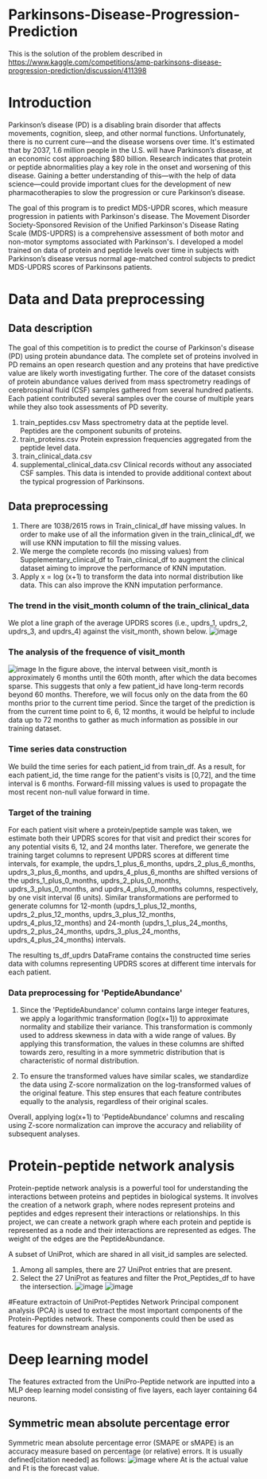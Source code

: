 # Parkinsons-Disease-Progression-Prediction
This is the solution of the problem described in https://www.kaggle.com/competitions/amp-parkinsons-disease-progression-prediction/discussion/411398

# Introduction
Parkinson’s disease (PD) is a disabling brain disorder that affects movements, cognition, sleep, and other normal functions. Unfortunately, there is no current cure—and the disease worsens over time. It's estimated that by 2037, 1.6 million people in the U.S. will have Parkinson’s disease, at an economic cost approaching $80 billion. Research indicates that protein or peptide abnormalities play a key role in the onset and worsening of this disease. Gaining a better understanding of this—with the help of data science—could provide important clues for the development of new pharmacotherapies to slow the progression or cure Parkinson’s disease.

The goal of this program is to predict MDS-UPDR scores, which measure progression in patients with Parkinson's disease. The Movement Disorder Society-Sponsored Revision of the Unified Parkinson's Disease Rating Scale (MDS-UPDRS) is a comprehensive assessment of both motor and non-motor symptoms associated with Parkinson's. I developed a model trained on data of protein and peptide levels over time in subjects with Parkinson’s disease versus normal age-matched control subjects to predict MDS-UPDRS scores of Parkinsons patients.
# Data and Data preprocessing
## Data description
The goal of this competition is to predict the course of Parkinson's disease (PD) using protein abundance data. The complete set of proteins involved in PD remains an open research question and any proteins that have predictive value are likely worth investigating further. The core of the dataset consists of protein abundance values derived from mass spectrometry readings of cerebrospinal fluid (CSF) samples gathered from several hundred patients. Each patient contributed several samples over the course of multiple years while they also took assessments of PD severity.
1. train_peptides.csv Mass spectrometry data at the peptide level. Peptides are the component subunits of proteins.
2. train_proteins.csv Protein expression frequencies aggregated from the peptide level data.
3. train_clinical_data.csv
4. supplemental_clinical_data.csv Clinical records without any associated CSF samples. This data is intended to provide additional context about the typical progression of Parkinsons. 
## Data preprocessing
1. There are 1038/2615 rows in Train_clinical_df have missing values. In order to make use of all the information given in the train_clinical_df, we will use KNN imputation to fill the missing values.
2. We merge the complete records (no missing values) from Supplementary_clinical_df to Train_clinical_df to augment the clinical dataset aiming to improve the performance of KNN imputation.
3. Apply x = log (x+1) to transform the data into normal distribution like data. This can also improve the KNN imputation performance.
### The trend in the visit_month column of the train_clinical_data
We plot a line graph of the average UPDRS scores (i.e., updrs_1, updrs_2, updrs_3, and updrs_4) against the visit_month, shown below.
![image](https://github.com/hyguozz/Parkinson-s-Disease-Progression-Prediction/assets/36547524/4e6d538c-3274-47bb-bbe6-f77e98bd5f66)
### The analysis of the frequence of visit_month
![image](https://github.com/hyguozz/Parkinson-s-Disease-Progression-Prediction/assets/36547524/80eace80-b348-4a9c-a15e-b66a9467d134)
In the figure above, the interval between visit_month is approximately 6 months until the 60th month, after which the data becomes sparse. This suggests that only a few patient_id have long-term records beyond 60 months. Therefore, we will focus only on the data from the 60 months prior to the current time period. Since the target of the prediction is from the current time point to 6, 6, 12 months, it would be helpful to include data up to 72 months to gather as much information as possible in our training dataset.
### Time series data construction
We build the time series for each patient_id from train_df. As a result, for each patient_id, the time range for the patient's visits is [0,72], and the time interval is 6 months. Forward-fill missing values is used to propagate the most recent non-null value forward in time. 
### Target of the training
For each patient visit where a protein/peptide sample was taken, we estimate both their UPDRS scores for that visit and predict their scores for any potential visits 6, 12, and 24 months later. Therefore, we generate the training target columns to represent UPDRS scores at different time intervals, for example, the updrs_1_plus_6_months, updrs_2_plus_6_months, updrs_3_plus_6_months, and updrs_4_plus_6_months are shifted versions of the updrs_1_plus_0_months, updrs_2_plus_0_months, updrs_3_plus_0_months, and updrs_4_plus_0_months columns, respectively, by one visit interval (6 units). Similar transformations are performed to generate columns for 12-month (updrs_1_plus_12_months, updrs_2_plus_12_months, updrs_3_plus_12_months, updrs_4_plus_12_months) and 24-month (updrs_1_plus_24_months, updrs_2_plus_24_months, updrs_3_plus_24_months, updrs_4_plus_24_months) intervals.

The resulting ts_df_updrs DataFrame contains the constructed time series data with columns representing UPDRS scores at different time intervals for each patient.
### Data preprocessing for 'PeptideAbundance'
1. Since the 'PeptideAbundance' column contains large integer features, we apply a logarithmic transformation (log(x+1)) to approximate normality and stabilize their variance. This transformation is commonly used to address skewness in data with a wide range of values. By applying this transformation, the values in these columns are shifted towards zero, resulting in a more symmetric distribution that is characteristic of normal distribution.

2. To ensure the transformed values have similar scales, we standardize the data using Z-score normalization on the log-transformed values of the original feature. This step ensures that each feature contributes equally to the analysis, regardless of their original scales.

Overall, applying log(x+1) to 'PeptideAbundance' columns and rescaling using Z-score normalization can improve the accuracy and reliability of subsequent analyses.
# Protein-peptide network analysis
Protein-peptide network analysis is a powerful tool for understanding the interactions between proteins and peptides in biological systems. It involves the creation of a network graph, where nodes represent proteins and peptides and edges represent their interactions or relationships. In this project, we can create a network graph where each protein and peptide is represented as a node and their interactions are represented as edges. The weight of the edges are the PeptideAbundance.

A subset of UniProt, which are shared in all visit_id samples are selected. 
1. Among all samples, there are 27 UniProt entries that are present. 
2. Select the 27 UniProt as features and filter the Prot_Peptides_df to have the intersection. 
![image](https://github.com/hyguozz/Parkinson-s-Disease-Progression-Prediction/assets/36547524/8cda2b23-8b42-4300-a23b-4cbbc0e43d7e)
![image](https://github.com/hyguozz/Parkinson-s-Disease-Progression-Prediction/assets/36547524/38eef5b7-453d-4287-a909-73e9dc8131a3)


#Feature extractoin of UniProt-Peptides Network
Principal component analysis (PCA) is used to extract the most important components of the Protein-Peptides network. These components could then be used as features for downstream analysis.

# Deep learning model
The features extracted from the UniPro-Peptide network are inputted into a MLP deep learning model consisting of five layers, each layer containing 64 neurons. 

## Symmetric mean absolute percentage error
Symmetric mean absolute percentage error (SMAPE or sMAPE) is an accuracy measure based on percentage (or relative) errors. It is usually defined[citation needed] as follows:
![image](https://github.com/hyguozz/Parkinson-s-Disease-Progression-Prediction/assets/36547524/2ae93cfc-0972-4755-bb7d-717206e0740c)
where At is the actual value and Ft is the forecast value.


